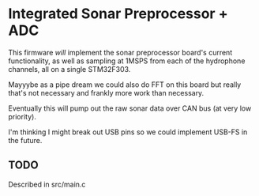 # Integrated Sonar Preprocessor + ADC #

This firmware _will_ implement the sonar preprocessor board's current
functionality, as well as sampling at 1MSPS from each of the hydrophone
channels, all on a single STM32F303.

Mayyybe as a pipe dream we could also do FFT on this board but really
that's not necessary and frankly more work than necessary.

Eventually this will pump out the raw sonar data over CAN bus (at very low priority).

I'm thinking I might break out USB pins so we could implement USB-FS
in the future.

## TODO

Described in src/main.c

